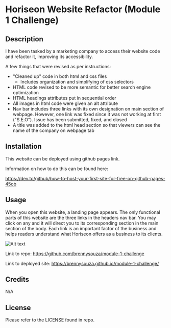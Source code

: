 # Horiseon Website Refactor (Module 1 Challenge) 

## Description
I have been tasked by a marketing company to access their website code and refactor it, improving its accessibility. 

A few things that were revised as per instructions:
- "Cleaned up" code in both html and css files
    - Includes organization and simplifying of css selectors
- HTML code revised to be more semantic for better search engine optimization
- HTML headings attributes put in sequential order
- All images in html code were given an alt attribute
- Nav bar includes three links with its own designation on main section of webpage. However, one link was fixed since it    was not working at first ("S.E.O"). Issue has been submitted, fixed, and closed
- A title was added to the html head section so that viewers can see the name of the company on webpage tab

## Installation
This website can be deployed using github pages link.

Information on how to do this can be found here:

https://dev.to/github/how-to-host-your-first-site-for-free-on-github-pages-45ob

## Usage 
When you open this website, a landing page appears.
The only functional parts of this website are the three links in the headers nav bar.
You may click on any and it will direct you to its corresponding section in the main section of the body. Each link is an important factor of the business and helps readers understand what Horiseon offers as a business to its clients. 

![Alt text](assets/images/horiseoncapture.png)

Link to repo:
https://github.com/brennysouza/module-1-challenge

Link to deployed site:
https://brennysouza.github.io/module-1-challenge/

## Credits
N/A

## License
Please refer to the LICENSE found in repo. 
